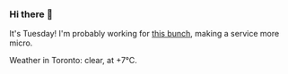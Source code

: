 ### Hi there :wave:

It's Tuesday! I'm probably working for [this bunch](https://github.com/kohofinancial), making a service more micro.

Weather in Toronto: clear, at +7°C.
